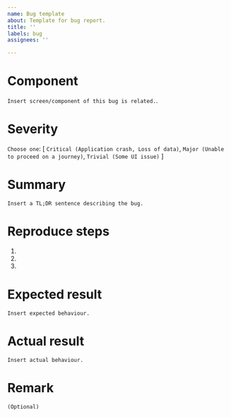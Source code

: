 ```yaml
---
name: Bug template
about: Template for bug report.
title: ''
labels: bug
assignees: ''

---
```


# Component
`Insert screen/component of this bug is related.`.

# Severity
`Choose one`:
[
    `Critical (Application crash, Loss of data)`,
    `Major (Unable to proceed on a journey)`,
    `Trivial (Some UI issue)`
]

# Summary
`Insert a TL;DR sentence describing the bug.`

# Reproduce steps
1.
2.
3.

# Expected result
`Insert expected behaviour.`

# Actual result
`Insert actual behaviour.`

# Remark
`(Optional)`
